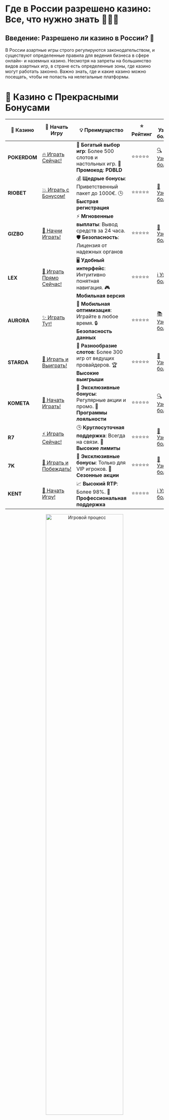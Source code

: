 # **Где в России разрешено казино: Все, что нужно знать** 🎰🇷🇺

## Введение: Разрешено ли казино в России? 🤔

В России азартные игры строго регулируются законодательством, и существуют определенные правила для ведения бизнеса в сфере онлайн- и наземных казино. Несмотря на запреты на большинство видов азартных игр, в стране есть определенные зоны, где казино могут работать законно. Важно знать, где и какие казино можно посещать, чтобы не попасть на нелегальные платформы.

# 🌟 Казино с Прекрасными Бонусами

| 🎲 **Казино** | 🔗 **Начать Игру** | 💡 **Преимущество** | ⭐ **Рейтинг** | 🔗 **Узнать больше** | 🆕 **Новая информация** |
|--------------|---------------------|---------------------|----------------|----------------------|-------------------------|
| **POKERDOM**  | [🔥 Играть Сейчас!](https://brandplay.link/4k77v2yx) | 🎉 **Богатый выбор игр**: Более 500 слотов и настольных игр. 🎁 **Промокод**: **PDBLD** | ⭐⭐⭐⭐⭐ | [🔍 Узнать больше](https://brandplay.link/4k77v2yx) | 🏆 **Победители турниров** получают эксклюзивные подарки! |
| **RIOBET**    | [💥 Играть с Бонусом!](https://brandplay.link/7xBLTPyj) | 💰 **Щедрые бонусы**: Приветственный пакет до 1000€. 🕒 **Быстрая регистрация** | ⭐⭐⭐⭐⭐ | [📖 Узнать больше](https://brandplay.link/7xBLTPyj) | 💬 **Поддержка 24/7** для комфортной игры в любое время! |
| **GIZBO**     | [🚀 Начни Играть!](https://brandplay.link/bprXw4YV) | ⚡ **Мгновенные выплаты**: Вывод средств за 24 часа. 🛡️ **Безопасность**: Лицензия от надежных органов | ⭐⭐⭐⭐⭐ | [📝 Узнать больше](https://brandplay.link/bprXw4YV) | 🔒 **SSL-шифрование** для максимальной безопасности данных игроков. |
| **LEX**       | [💎 Играть Прямо Сейчас!](https://brandplay.link/zW4hdDFV) | 🖥️ **Удобный интерфейс**: Интуитивно понятная навигация. 🎮 **Мобильная версия** | ⭐⭐⭐⭐⭐ | [ℹ️ Узнать больше](https://brandplay.link/zW4hdDFV) | 📱 **Поддержка всех мобильных устройств** для удобства игры в любом месте. |
| **AURORA**    | [✨ Играть Тут!](https://10trafic-stat2.com/click/668546556bcc6313411604bd/6766/13032/subaccount) | 📱 **Мобильная оптимизация**: Играйте в любое время. 🔒 **Безопасность данных** | ⭐⭐⭐⭐⭐ | [📚 Узнать больше](https://10trafic-stat2.com/click/668546556bcc6313411604bd/6766/13032/subaccount) | 🌍 **Международная лицензия** на деятельность в разных странах. |
| **STARDА**    | [🎉 Играть и Выиграть!](https://brandplay.link/fB7xwRFL) | 🎰 **Разнообразие слотов**: Более 300 игр от ведущих провайдеров. 🏆 **Высокие выигрыши** | ⭐⭐⭐⭐⭐ | [🔎 Узнать больше](https://brandplay.link/fB7xwRFL) | 🎉 **Ежемесячные турниры** с крупными призами! |
| **KOMETA**    | [🎁 Начать Играть!](https://brandplay.link/8ZymQJV8) | 🎁 **Эксклюзивные бонусы**: Регулярные акции и промо. 🔄 **Программы лояльности** | ⭐⭐⭐⭐⭐ | [🔍 Узнать больше](https://brandplay.link/8ZymQJV8) | 🌟 **Персонализированные предложения** для долгосрочных игроков. |
| **R7**        | [⚡ Играть Сейчас!](https://brandplay.link/bMd3Yjsw) | 🕒 **Круглосуточная поддержка**: Всегда на связи. 💸 **Высокие лимиты** | ⭐⭐⭐⭐⭐ | [📖 Узнать больше](https://brandplay.link/bMd3Yjsw) | 🎯 **Рейтинг игроков** для лучших участников. |
| **7K**        | [🎯 Играть и Побеждать!](https://brandplay.link/BvQyFShp) | 🌟 **Эксклюзивные бонусы**: Только для VIP игроков. 🎉 **Сезонные акции** | ⭐⭐⭐⭐⭐ | [📝 Узнать больше](https://brandplay.link/BvQyFShp) | 🥇 **Особые привилегии** для постоянных игроков. |
| **KENT**      | [🔑 Начать Игру!](https://brandplay.link/Fv2WP3js) | 📈 **Высокий RTP**: Более 98%. 💼 **Профессиональная поддержка** | ⭐⭐⭐⭐⭐ | [ℹ️ Узнать больше](https://brandplay.link/Fv2WP3js) | 💬 **Поддержка на нескольких языках** для удобства игроков. |

<div align="center"> <img src="https://i.pinimg.com/originals/1d/b3/25/1db325483acbe642c6d4e6fdd73a4988.gif" alt="Игровой процесс" width="70%"> </div>
---

# 🚀 Быстрые Выигрыши и Поддержка

| 🎲 **Казино** | 🔗 **Начать Игру** | 💡 **Преимущество** | ⭐ **Рейтинг** | 🔗 **Узнать больше** | 🆕 **Новая информация** |
|--------------|---------------------|---------------------|----------------|----------------------|-------------------------|
| **GAMA**      | [🎯 Играть Прямо Сейчас!](https://brandplay.link/j6NMKsDz) | 🔍 **Интуитивный интерфейс**: Легкость использования. 🏅 **Престижные турниры** | ⭐⭐⭐⭐☆ | [🔎 Узнать больше](https://brandplay.link/j6NMKsDz) | 🏆 **Турниры с большими призами** каждый месяц. |
| **ONION**     | [💥 Играть и Выигрывать!](https://brandplay.link/zBGRVpQ9) | 🤑 **Низкие ставки**: Идеально для начинающих. 🔄 **Быстрые выводы** | ⭐⭐⭐⭐☆ | [🔍 Узнать больше](https://brandplay.link/zBGRVpQ9) | 🎮 **Казино для новичков** с простыми правилами. |
| **ЧЕМПИОН**   | [🏅 Играть в Турнире!](https://temon-gter.cfd/go/lRq?p80412p304504pcc44t17455) | 🏅 **Лояльная программа**: Награды за активность. 🎁 **Ежемесячные бонусы** | ⭐⭐⭐⭐☆ | [📖 Узнать больше](https://temon-gter.cfd/go/lRq?p80412p304504pcc44t17455) | 🥇 **Турниры и лояльность** — каждый шаг вознаграждается. |
| **VAVADA**    | [🚀 Играть Без Ожидания!](https://vavadapartner.pro/?promo=ea5c9275-6854-4505-94fc-95ab18221945-linkb2) | 🚀 **Быстрая регистрация**: Начните играть мгновенно. 🔐 **Безопасные транзакции** | ⭐⭐⭐⭐☆ | [📝 Узнать больше](https://vavadapartner.pro/?promo=ea5c9275-6854-4505-94fc-95ab18221945-linkb2) | 🏆 **Программа для новых игроков** с бонусами за регистрацию. |
| **FRIENDS**   | [🎉 Играть и Развлекаться!](https://gofriends.mba/linkb2) | 🤝 **Социальные игры**: Играйте с друзьями. 🌐 **Мультиплатформенность** | ⭐⭐⭐⭐☆ | [ℹ️ Узнать больше](https://gofriends.mba/linkb2) | 🎮 **Играйте с друзьями** и зарабатывайте бонусы за совместные действия. |
| **1WIN**      | [⚡ Играть и Выигрывать!](https://brandplay.link/smXVpBbG) | 🏆 **Спортивные ставки**: Широкий выбор видов спорта. 💵 **Высокие коэффициенты** | ⭐⭐⭐⭐☆ | [📚 Узнать больше](https://brandplay.link/smXVpBbG) | ⚽ **Бонусы на спортивные ставки** для активных игроков. |
| **DRIP**      | [💥 Играть Сразу!](https://drp-ircp01.com/c07e6a3db) | 🌐 **Инновационные игры**: Новейшие игровые технологии. 🛡️ **Высокая безопасность** | ⭐⭐⭐⭐☆ | [🔎 Узнать больше](https://drp-ircp01.com/c07e6a3db) | 🔧 **Инновационные функции** для удобства игры. |
| **JOYCASINO** | [🎰 Играть И Побеждать!](https://rpc30.call2me.pro/?/ru/registration?apkpop=0&partner=p24970p3291217pc98f) | 🎁 **Приятные бонусы**: Ежедневные акции и подарки. 🕹️ **Разнообразие игр** | ⭐⭐⭐⭐☆ | [🔍 Узнать больше](https://rpc30.call2me.pro/?/ru/registration?apkpop=0&partner=p24970p3291217pc98f) | 🎉 **Щедрые фриспины** для новых игроков. |
| **PLAYFORTUNA** | [🔥 Играть С Бонусом!](https://fortunapromo.net/alt/playfortuna/registration?0dc4a9362a71feb7e3f165fb8e766f70) | 🎉 **Регулярные акции**: Бонусы, фриспины и многое другое. 🏅 **Турниры** | ⭐⭐⭐⭐☆ | [📚 Узнать больше](https://fortunapromo.net/alt/playfortuna/registration?0dc4a9362a71feb7e3f165fb8e766f70) | 🎯 **Выгодные предложения** на популярные игры. |
| **SYKAA**     | [💸 Играть Сейчас!](https://s-two-way.com/?source=linkb2&pid=30697) | 💸 **Доступные ставки**: Идеально для новичков. 🎁 **Щедрые бонусы** | ⭐⭐⭐⭐☆ | [🔍 Узнать больше](https://s-two-way.com/?source=linkb2&pid=30697) | 💥 **Акции с большими бонусами** для новичков и опытных игроков. |

<div align="center"> <img src="https://schaeffers-cdn.s3.amazonaws.com/images/default-source/schaeffers-cdn-images/default-images/sectors/bigstock-casino-gambling-concept-with-f-369012793.jpg?sfvrsn=493ad806_4" alt="Игровой процесс" width="70%"> </div>
---

# 💸 Казино с Привлекательными Программами Лояльности

| 🎲 **Казино** | 🔗 **Начать Игру** | 💡 **Преимущество** | ⭐ **Рейтинг** | 🔗 **Узнать больше** | 🆕 **Новая информация** |
|--------------|---------------------|---------------------|----------------|----------------------|-------------------------|
| **KOMETA**    | [🎯 Начни Играть!](https://brandplay.link/8ZymQJV8) | 🎁 **Эксклюзивные бонусы**: Регулярные акции и промо. 🔄 **Программы лояльности** | ⭐⭐⭐⭐⭐ | [🔍 Узнать больше](https://brandplay.link/8ZymQJV8) | 🌟 **Персонализированные предложения** для долгосрочных игроков. |
| **1Xslots**   | [🏅 Играть Прямо Сейчас!](https://brandplay.link/hSB1khtr) | 🎉 **Множество акций**: Еженедельные бонусы и турниры. 🛡️ **Безопасность** | ⭐⭐⭐⭐⭐ | [📚 Узнать больше](https://brandplay.link/hSB1khtr) | 🏅 **Награды за активность**: участники программы лояльности получают специальные привилегии. |
| **R7**        | [🚀 Играть Сейчас!](https://brandplay.link/bMd3Yjsw) | 🕒 **Круглосуточная поддержка**: Всегда на связи. 💸 **Высокие лимиты** | ⭐⭐⭐⭐⭐ | [📖 Узнать больше](https://brandplay.link/bMd3Yjsw) | 💬 **VIP-поддержка** для постоянных игроков с приоритетом. |

<div align="center"> <img src="https://i.pinimg.com/originals/1d/b3/25/1db325483acbe642c6d4e6fdd73a4988.gif" alt="Игровой процесс" width="70%"> </div>
---

---

## Где в России разрешены наземные казино? 🏢🎲

В России существует несколько специализированных зон, где разрешено открывать наземные казино. Эти зоны получили специальный статус для ведения игорной деятельности.

### 1. **Азов-Сити (Краснодарский край)** 🏖️

Азов-Сити — это одна из первых игорных зон, где в России разрешено казино. Она находится в Краснодарском крае, рядом с Черным морем. Здесь расположены несколько крупных казино, таких как **Shambala** и **Casino Azov City**. Эта зона была создана для привлечения туристов и развития игорной индустрии в регионе.

### 2. **Приморье (Приморский край)** 🌊

Игорная зона Приморье расположена в Приморском крае, вблизи Владивостока. Это одна из крупнейших зон, где разрешены казино в России. В этой зоне находятся такие крупные казино, как **Tigre de Cristal**, которые предлагают разнообразные игры и развлекательные услуги для туристов и игроков.

### 3. **Сибирская монета (Алтайский край)** 🏔️

Игорная зона **Сибирская монета** расположена в Алтайском крае. Она была открыта в 2019 году и уже привлекает туристов, предлагая высококлассные игровые автоматы и услуги казино. Это новая и развивающаяся игорная зона, которая ориентирована на привлечение игроков в Сибирь.

### 4. **Калининградская зона (Калининградская область)** 🌍

Калининградская игорная зона еще на стадии разработки, но это перспективный проект для азартных игр. В этой зоне в будущем могут появиться казино, и она может стать важным центром игорного туризма.

---

## Где в России разрешены онлайн-казино? 🌐💻

Онлайн-казино в России имеют ограничения и работают только в рамках определенных зон. Большинство онлайн-казино, доступных россиянам, действуют нелегально, что связано с законодательными запретами на азартные игры через интернет.

Тем не менее, есть несколько легальных платформ, которые предоставляют услуги игрокам, если они находятся в игорных зонах. Эти казино должны иметь лицензии от государственных органов, а также соблюдать строгие правила по защите прав игроков.

### 1. **Легальные онлайн-казино в игорных зонах** 🏅

- **Pokerdom** — это казино с лицензией, работающее на российском рынке, которое обеспечивает безопасность и честность игр.
- **Riobet** — казино с отличной репутацией и легальной лицензией, которое предлагает разнообразные слоты и настольные игры.
- **Gizbo** — онлайн-казино, которое также соблюдает все юридические нормы, доступно для игроков в России.

Эти платформы работают в рамках действующего законодательства и предоставляют игрокам доступ к азартным играм через интернет.

---

## Преимущества игры в легальных казино 🏅

### 1. **Честность и безопасность** 🔒

Легальные казино работают по строгим правилам, что гарантирует честность игры и защиту данных игроков. Все казино, работающие на территории России или с российской лицензией, проходят регулярные проверки и аудиты.

### 2. **Ответственная игра** 🌱

Легальные казино обязаны предоставлять механизмы для защиты игроков от зависимости, такие как лимиты на депозиты и возможность самоисключения.

### 3. **Правовая защита игроков** ⚖️

В случае возникновения споров с казино, игроки могут обратиться к регулирующим органам для решения вопросов. Легальные казино обязаны соблюдать все условия по выплатам и в случае необходимости возвращать средства.

---

## Заключение: Где в России разрешено казино? 🎉

В России азартные игры разрешены только в специально отведенных игорных зонах, таких как **Азов-Сити**, **Приморье**, **Сибирская монета** и другие. Также игроки могут играть в легальные онлайн-казино, которые работают по российским законам и имеют соответствующие лицензии.

Если вы хотите играть в казино в России, выбирайте только лицензированные и легальные платформы, такие как **Pokerdom**, **Riobet** и **Gizbo**. Это обеспечит вам безопасность, честность и полную защиту ваших прав.

---

## Часто задаваемые вопросы (FAQ) ❓

### 1. **Можно ли играть в казино онлайн в России?** 💻
Да, вы можете играть в онлайн-казино, если они имеют лицензию и действуют в рамках российских законов.

### 2. **Какие казино легальны в России?** ✅
Легальные казино работают только в игорных зонах, таких как **Азов-Сити** или **Приморье**, а также некоторые онлайн-казино, такие как **Pokerdom** и **Riobet**.

### 3. **Как узнать, что казино легально?** 🧐
Проверьте, есть ли у казино лицензия от российских или международных регулирующих органов. Легальные казино всегда предоставляют информацию о своей лицензии на сайте.

---

Играйте в **легальные казино** и наслаждайтесь безопасной игрой с полным соблюдением закона! 🎰🎉
